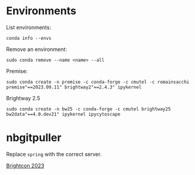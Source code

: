 # Environments

List environments:

    conda info --envs

Remove an environment:

    sudo conda remove --name <name> --all

Premise:

    sudo conda create -n premise -c conda-forge -c cmutel -c romainsacchi premise"==2023.09.11" brightway2"==2.4.3" ipykernel

Brightway 2.5

    sudo conda create -n bw25 -c conda-forge -c cmutel brightway25 bw2data"==4.0.dev21" ipykernel ipycytoscape

# nbgitpuller

Replace `spring` with the correct server.

[Brightcon 2023](https://spring.brightway.dev/hub/user-redirect/git-pull?repo=https%3A%2F%2Fgithub.com%2FDepart-de-Sentier%2Fbrightcon-2023-talks&urlpath=lab%2Ftree%2Fbrightcon-2023-talks%2F)
